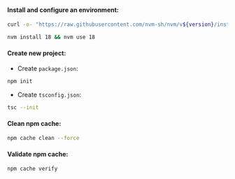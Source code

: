 #### Install and configure an environment:
```bash
curl -o- "https://raw.githubusercontent.com/nvm-sh/nvm/v${version}/install.sh" | bash
```
```bash
nvm install 18 && nvm use 18
```

#### Create new project:
- Create `package.json`:
```bash
npm init
```
- Create `tsconfig.json`:
```bash
tsc --init
```

#### Clean npm cache:
```bash
npm cache clean --force
```

#### Validate npm cache:
```bash
npm cache verify
```
